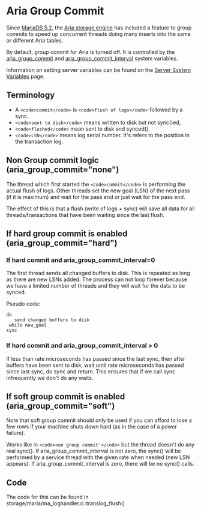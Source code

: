 
# Aria Group Commit

Since [MariaDB 5.2](../../../../release-notes/mariadb-community-server/old-releases/release-notes-mariadb-5-2-series/changes-improvements-in-mariadb-5-2.md), the [Aria storage engine](../s3-storage-engine/aria_s3_copy.md) has included a feature to group commits to speed up concurrent threads doing many inserts into the same or different Aria tables.


By default, group commit for Aria is turned off. It is controlled by the 
[aria_group_commit](aria-system-variables.md) and [aria_group_commit_interval](aria-system-variables.md) system variables.


Information on setting server variables can be found on the [Server System Variables](../../../server-usage/replication-cluster-multi-master/optimization-and-tuning/system-variables/server-system-variables.md) page.


## Terminology


* A `<code>commit</code>` is `<code>flush of logs</code>` followed by a sync.
* `<code>sent to disk</code>` means written to disk but not sync()ed,
* `<code>flushed</code>` mean sent to disk and synced().
* `<code>LSN</code>` means log serial number. It's refers to the position in the transaction log.


## Non Group commit logic (aria_group_commit="none")


The thread which first started the `<code>commit</code>` is performing the actual flush of logs. Other threads set the new goal (LSN)
of the next pass (if it is maximum) and wait for the pass end or just wait for the pass end.


The effect of this is that a flush (write of logs + sync) will save all data for all threads/transactions that have been waiting since the last flush.


## If hard group commit is enabled (aria_group_commit="hard")


### If hard commit and aria_group_commit_interval=0


The first thread sends all changed buffers to disk. This is repeated as long as there are new LSNs added. The process can not loop
forever because we have a limited number of threads and they will wait for the data to be synced.


Pseudo code:


```
do
   send changed buffers to disk
 while new_goal
sync
```

### If hard commit and aria_group_commit_interval > 0


If less than rate microseconds has passed since the last sync, then after buffers have been sent to disk, wait until rate microseconds has passed since last sync, do sync and return.
This ensures that if we call sync infrequently we don't do any waits.


## If soft group commit is enabled (aria_group_commit="soft")


Note that soft group commit should only be used if you can afford to lose a few rows if your machine shuts down hard (as in the case of a power failure).


Works like in `<code>non group commit'</code>` but the thread doesn't do any real sync(). If aria_group_commit_interval is not zero, the sync() will be performed by a service thread with the given rate when needed (new LSN appears). If aria_group_commit_interval is zero, there will be no sync() calls.


## Code


The code for this can be found in storage/maria/ma_loghandler.c::translog_flush()

